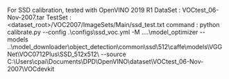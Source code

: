 For SSD calibration, tested with OpenVINO 2019 R1
DataSet : VOCtest_06-Nov-2007.tar
TestSet : <dataset_root>/VOC2007/ImageSets/Main/ssd_test.txt
command : python calibrate.py --config .\configs\ssd_voc.yml -M ..\..\model_optimizer --models ..\model_downloader\object_detection\common\ssd\512\caffe\models\VGGNet\VOC0712Plus\SSD_512x512\ --source C:\Users\cpai\Documents\DPD\OpenVINO\dataset\VOCtest_06-Nov-2007\VOCdevkit